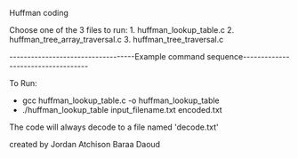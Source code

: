 Huffman coding


Choose one of the 3 files to run:
	1. huffman_lookup_table.c
	2. huffman_tree_array_traversal.c
	3. huffman_tree_traversal.c

-----------------------------------Example command sequence-----------------------------------

To Run:
- gcc huffman_lookup_table.c -o huffman_lookup_table
- ./huffman_lookup_table input_filename.txt encoded.txt

The code will always decode to a file named 'decode.txt'

created by
Jordan Atchison
Baraa Daoud
